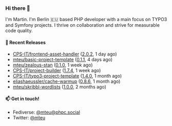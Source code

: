 ### Hi there 👋

I'm Martin. I'm Berlin 🇪🇺 based PHP developer with a main focus on TYPO3 and Symfony projects. I thrive on
collaboration and strive for measurable code quality.

#### 🚀 Recent Releases

- [CPS-IT/frontend-asset-handler](https://github.com/CPS-IT/frontend-asset-handler) ([2.0.2](https://github.com/CPS-IT/frontend-asset-handler/releases/tag/2.0.2), 1 day ago)
- [mteu/basic-project-template](https://github.com/mteu/basic-project-template) ([0.1.1](https://github.com/mteu/basic-project-template/releases/tag/0.1.1), 4 days ago)
- [mteu/zealous-stan](https://github.com/mteu/zealous-stan) ([0.1.0](https://github.com/mteu/zealous-stan/releases/tag/0.1.0), 1 week ago)
- [CPS-IT/project-builder](https://github.com/CPS-IT/project-builder) ([1.7.4](https://github.com/CPS-IT/project-builder/releases/tag/1.7.4), 1 week ago)
- [CPS-IT/typo3-project-template](https://github.com/CPS-IT/typo3-project-template) ([1.4.0](https://github.com/CPS-IT/typo3-project-template/releases/tag/1.4.0), 1 month ago)
- [eliashaeussler/cache-warmup](https://github.com/eliashaeussler/cache-warmup) ([0.8.6](https://github.com/eliashaeussler/cache-warmup/releases/tag/0.8.6), 1 month ago)
- [mteu/skribbl-wordlists](https://github.com/mteu/skribbl-wordlists) ([1.0.0](https://github.com/mteu/skribbl-wordlists/releases/tag/1.0.0), 2 months ago)

#### 📫 Get in touch!

- Fediverse: [@mteu@phpc.social](https://phpc.social/@mteu)
- Twitter: [@mteu](https://twitter.com/mteu)
